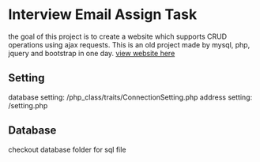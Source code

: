 # Interview Email Assign Task
the goal of this project is to create a website which supports CRUD operations using ajax requests. This is an old project made by mysql, php, jquery and bootstrap in one day.
[view website here](http://interview-email-assign.farshadhp.ir)

## Setting
database setting: /php_class/traits/ConnectionSetting.php
address setting: /setting.php

## Database
checkout database folder for sql file